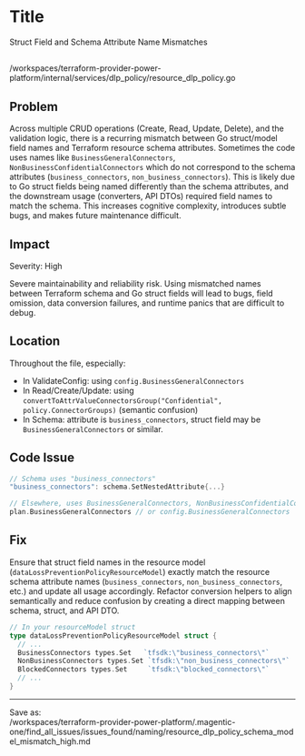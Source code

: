 # Title

Struct Field and Schema Attribute Name Mismatches

##
/workspaces/terraform-provider-power-platform/internal/services/dlp_policy/resource_dlp_policy.go

## Problem

Across multiple CRUD operations (Create, Read, Update, Delete), and the validation logic, there is a recurring mismatch between Go struct/model field names and Terraform resource schema attributes. Sometimes the code uses names like `BusinessGeneralConnectors`, `NonBusinessConfidentialConnectors` which do not correspond to the schema attributes (`business_connectors`, `non_business_connectors`). This is likely due to Go struct fields being named differently than the schema attributes, and the downstream usage (converters, API DTOs) required field names to match the schema. This increases cognitive complexity, introduces subtle bugs, and makes future maintenance difficult.

## Impact

Severity: High

Severe maintainability and reliability risk. Using mismatched names between Terraform schema and Go struct fields will lead to bugs, field omission, data conversion failures, and runtime panics that are difficult to debug.

## Location

Throughout the file, especially:

- In ValidateConfig: using `config.BusinessGeneralConnectors`
- In Read/Create/Update: using `convertToAttrValueConnectorsGroup("Confidential", policy.ConnectorGroups)` (semantic confusion)
- In Schema: attribute is `business_connectors`, struct field may be `BusinessGeneralConnectors` or similar.

## Code Issue

```go
// Schema uses "business_connectors"
"business_connectors": schema.SetNestedAttribute{...}

// Elsewhere, uses BusinessGeneralConnectors, NonBusinessConfidentialConnectors, etc.
plan.BusinessGeneralConnectors // or config.BusinessGeneralConnectors
```

## Fix

Ensure that struct field names in the resource model (`dataLossPreventionPolicyResourceModel`) exactly match the resource schema attribute names (`business_connectors`, `non_business_connectors`, etc.) and update all usage accordingly. Refactor conversion helpers to align semantically and reduce confusion by creating a direct mapping between schema, struct, and API DTO.

```go
// In your resourceModel struct
type dataLossPreventionPolicyResourceModel struct {
  // ...
  BusinessConnectors types.Set   `tfsdk:\"business_connectors\"`
  NonBusinessConnectors types.Set `tfsdk:\"non_business_connectors\"`
  BlockedConnectors types.Set     `tfsdk:\"blocked_connectors\"`
  // ...
}
```

---
Save as:  
/workspaces/terraform-provider-power-platform/.magentic-one/find_all_issues/issues_found/naming/resource_dlp_policy_schema_model_mismatch_high.md
